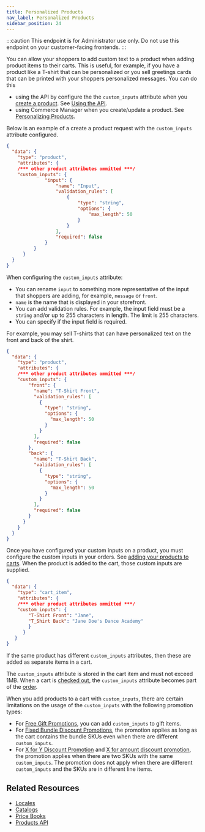 ```yaml
---
title: Personalized Products
nav_label: Personalized Products
sidebar_position: 24
---
```


:::caution
This endpoint is for Administrator use only. Do not use this endpoint on your customer-facing frontends.
:::

You can allow your shoppers to add custom text to a product when adding product items to their carts. This is useful, for example, if you have a product like a T-shirt that can be personalized or you sell greetings cards that can be printed with your shoppers personalized messages. You can do this 

- using the API by configure the the `custom_inputs` attribute when you [create a product](/docs/pxm/products/ep-pxm-products-api/create-a-product). See [Using the API](#using-the-api).
- using Commerce Manager when you create/update a product. See [Personalizing Products](/docs/pxm/products/pxm-products-commerce-manager/personalizing-products).

Below is an example of a create a product request with the `custom_inputs` attribute configured.

```json
{
  "data": {
    "type": "product",
    "attributes": {
    /*** other product attributes ommitted ***/
    "custom_inputs": {
              "input": {
                  "name": "Input",
                  "validation_rules": [
                      {
                          "type": "string",
                          "options": {
                              "max_length": 50
                          }
                      }
                  ],
                  "required": false
              }
          }
      }
  }
}
```

When configuring the `custom_inputs` attribute:

- You can rename `input` to something more representative of the input that shoppers are adding, for example, `message` or `front`.
- `name` is the name that is displayed in your storefront.
- You can add validation rules. For example, the input field must be a `string` and/or up to 255 characters in length. The limit is 255 characters.
- You can specify if the input field is required.

For example, you may sell T-shirts that can have personalized text on the front and back of the shirt.

```json
{
  "data": {
    "type": "product",
    "attributes": {
    /*** other product attributes ommitted ***/
    "custom_inputs": {
        "front": {
          "name": "T-Shirt Front",
          "validation_rules": [
            {
              "type": "string",
              "options": {
                "max_length": 50
              }
            }
          ],
          "required": false
        },
        "back": {
          "name": "T-Shirt Back",
          "validation_rules": [
            {
              "type": "string",
              "options": {
                "max_length": 50
              }
            }
          ],
          "required": false
        }
      }
    }
  }
}
```

Once you have configured your custom inputs on a product, you must configure the custom inputs in your orders. See [adding your products to carts](/docs/commerce-cloud/carts/cart-items/add-product-to-cart). When the product is added to the cart, those custom inputs are supplied.

```json
{
  "data": {
    "type": "cart_item",
    "attributes": {
    /*** other product attributes ommitted ***/
    "custom_inputs": {
        "T-Shirt Front": "Jane",
        "T_Shirt Back": "Jane Doe's Dance Academy"
        }
      }
   }
}
```

If the same product has different `custom_inputs` attributes, then these are added as separate items in a cart.

The `custom_inputs` attribute is stored in the cart item and must not exceed 1MB. When a cart is [checked out](/docs/commerce-cloud/checkout/checkout), the `custom_inputs` attribute becomes part of the [order](/docs/commerce-cloud/orders/orders-api/get-an-order).

When you add products to a cart with `custom_inputs`, there are certain limitations on the usage of the `custom_inputs` with the following promotion types:

- For [Free Gift Promotions](/docs/commerce-cloud/promotions/promotion-management/create-free-gift-promotion), you can add `custom_inputs` to gift items.
- For [Fixed Bundle Discount Promotions](/docs/commerce-cloud/promotions/promotion-management/create-fixed-bundle-discount-promotion), the promotion applies as long as the cart contains the bundle SKUs even when there are different `custom_inputs`.
- For [X for Y Discount Promotion](/docs/commerce-cloud/promotions/promotion-management/create-X-for-Y-discount-promotion) and [X for amount discount promotion](/docs/commerce-cloud/promotions/promotion-management/create-X-for-amount-discount-promotion), the promotion applies when there are two SKUs with the same `custom_inputs`. The promotion does not apply when there are different `custom_inputs` and the SKUs are in different line items.

## Related Resources

- [Locales](/docs/pxm/products/locales/pxm-locales)
- [Catalogs](/docs/pxm/catalogs/catalogs)
- [Price Books](/docs/pxm/pricebooks/price-books)
- [Products API](/docs/pxm/products/ep-pxm-products-api/pxm-products-api-overview)
